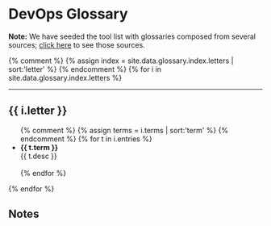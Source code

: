 # DevOps Glossary

**Note:** We have seeded the tool list with glossaries composed from several sources; [click here](./links.txt) to see those sources.

<!-- <ul class="glossary-sections"> -->
  {% comment %} {% assign index = site.data.glossary.index.letters | sort:'letter' %} {% endcomment %}
  {% for i in site.data.glossary.index.letters %}
<!--    <li class="glossary-letter"> {{ i.letter }} -->
---
## {{ i.letter }}

   <ul>
   {% comment %} {% assign terms = i.terms | sort:'term' %} {% endcomment %}
   {% for t in i.entries %}
   <li class="glossary-term h5"> <strong>{{ t.term }}</strong> <br />
   {{ t.desc }}
   </li> <br />
   {% endfor %}
   </ul>
<!--    </li> -->

  {% endfor %}
<!--</ul> -->


## Notes

[XebiaLabs' Periodic Table of DevOps Tools]: https://xebialabs.com/periodic-table-of-devops-tools/
[1]: https://en.wikipedia.org/wiki/DevOps_toolchain

